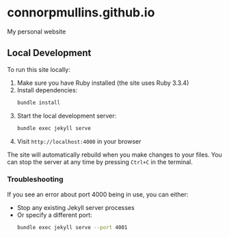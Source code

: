 # connorpmullins.github.io

My personal website

## Local Development

To run this site locally:

1. Make sure you have Ruby installed (the site uses Ruby 3.3.4)
2. Install dependencies:
   ```bash
   bundle install
   ```
3. Start the local development server:
   ```bash
   bundle exec jekyll serve
   ```
4. Visit `http://localhost:4000` in your browser

The site will automatically rebuild when you make changes to your files. You can stop the server at any time by pressing `Ctrl+C` in the terminal.

### Troubleshooting

If you see an error about port 4000 being in use, you can either:

- Stop any existing Jekyll server processes
- Or specify a different port:
  ```bash
  bundle exec jekyll serve --port 4001
  ```
